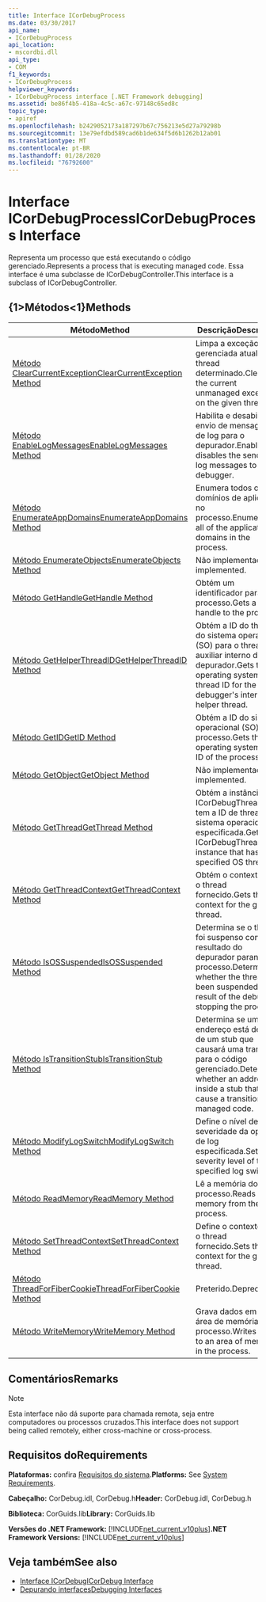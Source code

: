 ```yaml
---
title: Interface ICorDebugProcess
ms.date: 03/30/2017
api_name:
- ICorDebugProcess
api_location:
- mscordbi.dll
api_type:
- COM
f1_keywords:
- ICorDebugProcess
helpviewer_keywords:
- ICorDebugProcess interface [.NET Framework debugging]
ms.assetid: be86f4b5-418a-4c5c-a67c-97148c65ed8c
topic_type:
- apiref
ms.openlocfilehash: b2429052173a187297b67c756213e5d27a79298b
ms.sourcegitcommit: 13e79efdbd589cad6b1de634f5d6b1262b12ab01
ms.translationtype: MT
ms.contentlocale: pt-BR
ms.lasthandoff: 01/28/2020
ms.locfileid: "76792600"
---
```

# <a name="icordebugprocess-interface"></a><span data-ttu-id="f05d9-102">Interface ICorDebugProcess</span><span class="sxs-lookup"><span data-stu-id="f05d9-102">ICorDebugProcess Interface</span></span>
<span data-ttu-id="f05d9-103">Representa um processo que está executando o código gerenciado.</span><span class="sxs-lookup"><span data-stu-id="f05d9-103">Represents a process that is executing managed code.</span></span> <span data-ttu-id="f05d9-104">Essa interface é uma subclasse de ICorDebugController.</span><span class="sxs-lookup"><span data-stu-id="f05d9-104">This interface is a subclass of ICorDebugController.</span></span>  
  
## <a name="methods"></a><span data-ttu-id="f05d9-105">{1&gt;Métodos&lt;1}</span><span class="sxs-lookup"><span data-stu-id="f05d9-105">Methods</span></span>  
  
|<span data-ttu-id="f05d9-106">Método</span><span class="sxs-lookup"><span data-stu-id="f05d9-106">Method</span></span>|<span data-ttu-id="f05d9-107">Descrição</span><span class="sxs-lookup"><span data-stu-id="f05d9-107">Description</span></span>|  
|------------|-----------------|  
|[<span data-ttu-id="f05d9-108">Método ClearCurrentException</span><span class="sxs-lookup"><span data-stu-id="f05d9-108">ClearCurrentException Method</span></span>](icordebugprocess-clearcurrentexception-method.md)|<span data-ttu-id="f05d9-109">Limpa a exceção não gerenciada atual no thread determinado.</span><span class="sxs-lookup"><span data-stu-id="f05d9-109">Clears the current unmanaged exception on the given thread.</span></span>|  
|[<span data-ttu-id="f05d9-110">Método EnableLogMessages</span><span class="sxs-lookup"><span data-stu-id="f05d9-110">EnableLogMessages Method</span></span>](icordebugprocess-enablelogmessages-method.md)|<span data-ttu-id="f05d9-111">Habilita e desabilita o envio de mensagens de log para o depurador.</span><span class="sxs-lookup"><span data-stu-id="f05d9-111">Enables and disables the sending of log messages to the debugger.</span></span>|  
|[<span data-ttu-id="f05d9-112">Método EnumerateAppDomains</span><span class="sxs-lookup"><span data-stu-id="f05d9-112">EnumerateAppDomains Method</span></span>](icordebugprocess-enumerateappdomains-method.md)|<span data-ttu-id="f05d9-113">Enumera todos os domínios de aplicativo no processo.</span><span class="sxs-lookup"><span data-stu-id="f05d9-113">Enumerates all of the application domains in the process.</span></span>|  
|[<span data-ttu-id="f05d9-114">Método EnumerateObjects</span><span class="sxs-lookup"><span data-stu-id="f05d9-114">EnumerateObjects Method</span></span>](icordebugprocess-enumerateobjects-method.md)|<span data-ttu-id="f05d9-115">Não implementado.</span><span class="sxs-lookup"><span data-stu-id="f05d9-115">Not implemented.</span></span>|  
|[<span data-ttu-id="f05d9-116">Método GetHandle</span><span class="sxs-lookup"><span data-stu-id="f05d9-116">GetHandle Method</span></span>](icordebugprocess-gethandle-method.md)|<span data-ttu-id="f05d9-117">Obtém um identificador para o processo.</span><span class="sxs-lookup"><span data-stu-id="f05d9-117">Gets a handle to the process.</span></span>|  
|[<span data-ttu-id="f05d9-118">Método GetHelperThreadID</span><span class="sxs-lookup"><span data-stu-id="f05d9-118">GetHelperThreadID Method</span></span>](icordebugprocess-gethelperthreadid-method.md)|<span data-ttu-id="f05d9-119">Obtém a ID do thread do sistema operacional (SO) para o thread auxiliar interno do depurador.</span><span class="sxs-lookup"><span data-stu-id="f05d9-119">Gets the operating system (OS) thread ID for the debugger's internal helper thread.</span></span>|  
|[<span data-ttu-id="f05d9-120">Método GetID</span><span class="sxs-lookup"><span data-stu-id="f05d9-120">GetID Method</span></span>](icordebugprocess-getid-method.md)|<span data-ttu-id="f05d9-121">Obtém a ID do sistema operacional (SO) do processo.</span><span class="sxs-lookup"><span data-stu-id="f05d9-121">Gets the operating system (OS) ID of the process.</span></span>|  
|[<span data-ttu-id="f05d9-122">Método GetObject</span><span class="sxs-lookup"><span data-stu-id="f05d9-122">GetObject Method</span></span>](icordebugprocess-getobject-method.md)|<span data-ttu-id="f05d9-123">Não implementado.</span><span class="sxs-lookup"><span data-stu-id="f05d9-123">Not implemented.</span></span>|  
|[<span data-ttu-id="f05d9-124">Método GetThread</span><span class="sxs-lookup"><span data-stu-id="f05d9-124">GetThread Method</span></span>](icordebugprocess-getthread-method.md)|<span data-ttu-id="f05d9-125">Obtém a instância ICorDebugThread que tem a ID de thread do sistema operacional especificada.</span><span class="sxs-lookup"><span data-stu-id="f05d9-125">Gets the ICorDebugThread instance that has the specified OS thread ID.</span></span>|  
|[<span data-ttu-id="f05d9-126">Método GetThreadContext</span><span class="sxs-lookup"><span data-stu-id="f05d9-126">GetThreadContext Method</span></span>](icordebugprocess-getthreadcontext-method.md)|<span data-ttu-id="f05d9-127">Obtém o contexto para o thread fornecido.</span><span class="sxs-lookup"><span data-stu-id="f05d9-127">Gets the context for the given thread.</span></span>|  
|[<span data-ttu-id="f05d9-128">Método IsOSSuspended</span><span class="sxs-lookup"><span data-stu-id="f05d9-128">IsOSSuspended Method</span></span>](icordebugprocess-isossuspended-method.md)|<span data-ttu-id="f05d9-129">Determina se o thread foi suspenso como resultado do depurador parando o processo.</span><span class="sxs-lookup"><span data-stu-id="f05d9-129">Determines whether the thread has been suspended as a result of the debugger stopping the process.</span></span>|  
|[<span data-ttu-id="f05d9-130">Método IsTransitionStub</span><span class="sxs-lookup"><span data-stu-id="f05d9-130">IsTransitionStub Method</span></span>](icordebugprocess-istransitionstub-method.md)|<span data-ttu-id="f05d9-131">Determina se um endereço está dentro de um stub que causará uma transição para o código gerenciado.</span><span class="sxs-lookup"><span data-stu-id="f05d9-131">Determines whether an address is inside a stub that will cause a transition to managed code.</span></span>|  
|[<span data-ttu-id="f05d9-132">Método ModifyLogSwitch</span><span class="sxs-lookup"><span data-stu-id="f05d9-132">ModifyLogSwitch Method</span></span>](icordebugprocess-modifylogswitch-method.md)|<span data-ttu-id="f05d9-133">Define o nível de severidade da opção de log especificada.</span><span class="sxs-lookup"><span data-stu-id="f05d9-133">Sets the severity level of the specified log switch.</span></span>|  
|[<span data-ttu-id="f05d9-134">Método ReadMemory</span><span class="sxs-lookup"><span data-stu-id="f05d9-134">ReadMemory Method</span></span>](icordebugprocess-readmemory-method.md)|<span data-ttu-id="f05d9-135">Lê a memória do processo.</span><span class="sxs-lookup"><span data-stu-id="f05d9-135">Reads memory from the process.</span></span>|  
|[<span data-ttu-id="f05d9-136">Método SetThreadContext</span><span class="sxs-lookup"><span data-stu-id="f05d9-136">SetThreadContext Method</span></span>](icordebugprocess-setthreadcontext-method.md)|<span data-ttu-id="f05d9-137">Define o contexto para o thread fornecido.</span><span class="sxs-lookup"><span data-stu-id="f05d9-137">Sets the context for the given thread.</span></span>|  
|[<span data-ttu-id="f05d9-138">Método ThreadForFiberCookie</span><span class="sxs-lookup"><span data-stu-id="f05d9-138">ThreadForFiberCookie Method</span></span>](icordebugprocess-threadforfibercookie-method.md)|<span data-ttu-id="f05d9-139">Preterido.</span><span class="sxs-lookup"><span data-stu-id="f05d9-139">Deprecated.</span></span>|  
|[<span data-ttu-id="f05d9-140">Método WriteMemory</span><span class="sxs-lookup"><span data-stu-id="f05d9-140">WriteMemory Method</span></span>](icordebugprocess-writememory-method.md)|<span data-ttu-id="f05d9-141">Grava dados em uma área de memória no processo.</span><span class="sxs-lookup"><span data-stu-id="f05d9-141">Writes data to an area of memory in the process.</span></span>|  
  
## <a name="remarks"></a><span data-ttu-id="f05d9-142">Comentários</span><span class="sxs-lookup"><span data-stu-id="f05d9-142">Remarks</span></span>  
  
> [!NOTE]
> <span data-ttu-id="f05d9-143">Esta interface não dá suporte para chamada remota, seja entre computadores ou processos cruzados.</span><span class="sxs-lookup"><span data-stu-id="f05d9-143">This interface does not support being called remotely, either cross-machine or cross-process.</span></span>  
  
## <a name="requirements"></a><span data-ttu-id="f05d9-144">Requisitos do</span><span class="sxs-lookup"><span data-stu-id="f05d9-144">Requirements</span></span>  
 <span data-ttu-id="f05d9-145">**Plataformas:** confira [Requisitos do sistema](../../../../docs/framework/get-started/system-requirements.md).</span><span class="sxs-lookup"><span data-stu-id="f05d9-145">**Platforms:** See [System Requirements](../../../../docs/framework/get-started/system-requirements.md).</span></span>  
  
 <span data-ttu-id="f05d9-146">**Cabeçalho:** CorDebug.idl, CorDebug.h</span><span class="sxs-lookup"><span data-stu-id="f05d9-146">**Header:** CorDebug.idl, CorDebug.h</span></span>  
  
 <span data-ttu-id="f05d9-147">**Biblioteca:** CorGuids.lib</span><span class="sxs-lookup"><span data-stu-id="f05d9-147">**Library:** CorGuids.lib</span></span>  
  
 <span data-ttu-id="f05d9-148">**Versões do .NET Framework:** [!INCLUDE[net_current_v10plus](../../../../includes/net-current-v10plus-md.md)]</span><span class="sxs-lookup"><span data-stu-id="f05d9-148">**.NET Framework Versions:** [!INCLUDE[net_current_v10plus](../../../../includes/net-current-v10plus-md.md)]</span></span>  
  
## <a name="see-also"></a><span data-ttu-id="f05d9-149">Veja também</span><span class="sxs-lookup"><span data-stu-id="f05d9-149">See also</span></span>

- [<span data-ttu-id="f05d9-150">Interface ICorDebug</span><span class="sxs-lookup"><span data-stu-id="f05d9-150">ICorDebug Interface</span></span>](icordebug-interface.md)
- [<span data-ttu-id="f05d9-151">Depurando interfaces</span><span class="sxs-lookup"><span data-stu-id="f05d9-151">Debugging Interfaces</span></span>](debugging-interfaces.md)
